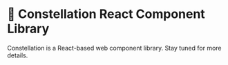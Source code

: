 # 🌌 Constellation React Component Library
Constellation is a React-based web component library. Stay tuned for more details.
